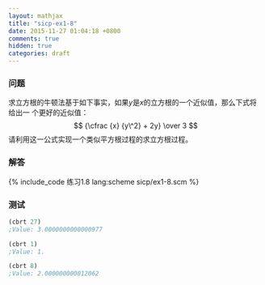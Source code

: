 ```yaml
---
layout: mathjax
title: "sicp-ex1-8"
date: 2015-11-27 01:04:18 +0800
comments: true
hidden: true
categories: draft
---
```


### 问题

求立方根的牛顿法基于如下事实，如果$y$是$x$的立方根的一个近似值，那么下式将给出一
个更好的近似值：
$$
{\cfrac {x} {y\^2} + 2y} \over 3
$$
请利用这一公式实现一个类似平方根过程的求立方根过程。

### 解答

{% include_code 练习1.8 lang:scheme sicp/ex1-8.scm %}

### 测试

``` scheme
(cbrt 27)
;Value: 3.0000000000000977

(cbrt 1)
;Value: 1.

(cbrt 8)
;Value: 2.000000000012062
```
